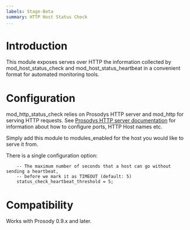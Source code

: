 ```yaml
---
labels: Stage-Beta
summary: HTTP Host Status Check
...
```


Introduction
============

This module exposes serves over HTTP the information collected by mod\_host\_status\_check and
mod\_host\_status\_heartbeat in a convenient format for automated monitoring tools.

Configuration
=============

mod\_http\_status\_check relies on Prosodys HTTP server and mod\_http for
serving HTTP requests. See [Prosodys HTTP server
documentation](https://prosody.im/doc/http) for information about how to
configure ports, HTTP Host names etc.

Simply add this module to modules\_enabled for the host you would like to serve it from.

There is a single configuration option:

``` {.lua}
    -- The maximum number of seconds that a host can go without sending a heartbeat,
    -- before we mark it as TIMEOUT (default: 5)
    status_check_heartbeat_threshold = 5;
```

Compatibility
=============

Works with Prosody 0.9.x and later.

